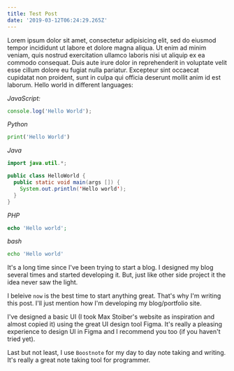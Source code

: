 ```yaml
---
title: Test Post
date: '2019-03-12T06:24:29.265Z'
---
```


Lorem ipsum dolor sit amet, consectetur adipisicing elit, sed do eiusmod tempor incididunt ut labore et dolore magna aliqua. Ut enim ad minim veniam, quis nostrud exercitation ullamco laboris nisi ut aliquip ex ea commodo consequat. Duis aute irure dolor in reprehenderit in voluptate velit esse cillum dolore eu fugiat nulla pariatur. Excepteur sint occaecat cupidatat non proident, sunt in culpa qui officia deserunt mollit anim id est laborum. Hello world in different languages:

_JavaScript:_

```javascript
console.log('Hello World');
```

_Python_

```python
print('Hello World')
```

_Java_

```java
import java.util.*;

public class HelloWorld {
  public static void main(args []) {
    System.out.println('Hello world');
  }
}
```

_PHP_

```php
echo 'Hello world';
```

_bash_

```bash
echo 'Hello world'
```

It's a long time since I've been trying to start a blog. I designed my blog several times and started developing it. But, just like other side project it the idea never saw the light.

I beleive `now` is the best time to start anything great. That's why I'm writing this post. I'll just mention how I'm developing my blog/portfolio site.

I've designed a basic UI (I took Max Stoiber's website as inspiration and almost copied it) using the great UI design tool Figma. It's really a pleasing experience to design UI in Figma and I recommend you too (if you haven't tried yet).

Last but not least, I use `Boostnote` for my day to day note taking and writing. It's really a great note taking tool for programmer.
